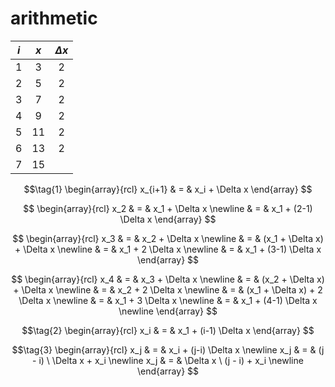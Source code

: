 # arithmetic
$i$ | $x$ | $\Delta x$
:-: | :-: | :-:
1 |  3 | 2
2 |  5 | 2
3 |  7 | 2
4 |  9 | 2
5 | 11 | 2
6 | 13 | 2
7 | 15 |

$$\tag{1}
\begin{array}{rcl}
x_{i+1} & = & x_i + \Delta x
\end{array}
$$

$$
\begin{array}{rcl}
x_2 & = & x_1 + \Delta x \newline
& = & x_1 + (2-1) \Delta x
\end{array}
$$

$$
\begin{array}{rcl}
x_3 & = & x_2 + \Delta x \newline
& = & (x_1 + \Delta x) + \Delta x \newline
& = & x_1 + 2 \Delta x \newline
& = & x_1 + (3-1) \Delta x
\end{array}
$$

$$
\begin{array}{rcl}
x_4 & = & x_3 + \Delta x \newline
& = & (x_2 + \Delta x) + \Delta x \newline
& = & x_2 + 2 \Delta x \newline
& = & (x_1 + \Delta x) + 2 \Delta x \newline
& = & x_1 + 3 \Delta x \newline
& = & x_1 + (4-1) \Delta x \newline
\end{array}
$$

$$\tag{2}
\begin{array}{rcl}
x_i & = & x_1 + (i-1) \Delta x
\end{array}
$$

$$\tag{3}
\begin{array}{rcl}
x_j & = & x_i + (j-i) \Delta x \newline
x_j & = & (j - i) \ \Delta x + x_i \newline
x_j & = & \Delta x \ (j - i) + x_i \newline
\end{array}
$$
